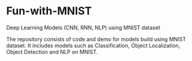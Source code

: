 # Fun-with-MNIST
Deep Learning Models (CNN, RNN, NLP) using MNIST dataset

The repository consists of code and demo for models build using MNIST dataset. It includes models such as Classification, Object Localization, Object Detection and NLP on MNIST. 
